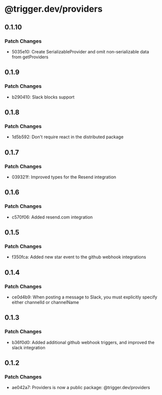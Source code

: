 # @trigger.dev/providers

## 0.1.10

### Patch Changes

- 5035e10: Create SerializableProvider and omit non-serializable data from getProviders

## 0.1.9

### Patch Changes

- b290410: Slack blocks support

## 0.1.8

### Patch Changes

- 1d5b592: Don't require react in the distributed package

## 0.1.7

### Patch Changes

- 039321f: Improved types for the Resend integration

## 0.1.6

### Patch Changes

- c570f06: Added resend.com integration

## 0.1.5

### Patch Changes

- f350fca: Added new star event to the github webhook integrations

## 0.1.4

### Patch Changes

- ce0d4b9: When posting a message to Slack, you must explicitly specify either channelId or channelName

## 0.1.3

### Patch Changes

- b36f0d0: Added additional github webhook triggers, and improved the slack integration

## 0.1.2

### Patch Changes

- ae042a7: Providers is now a public package: @trigger.dev/providers

